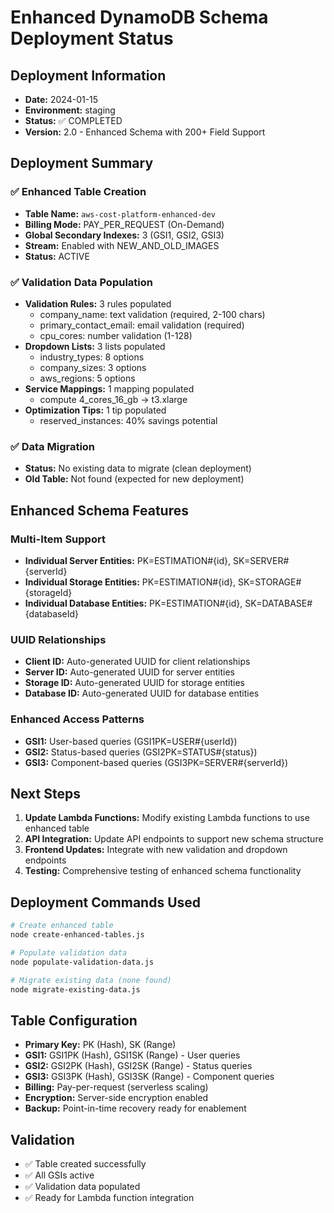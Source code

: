 # Enhanced DynamoDB Schema Deployment Status

## Deployment Information
- **Date:** 2024-01-15
- **Environment:** staging
- **Status:** ✅ COMPLETED
- **Version:** 2.0 - Enhanced Schema with 200+ Field Support

## Deployment Summary

### ✅ Enhanced Table Creation
- **Table Name:** `aws-cost-platform-enhanced-dev`
- **Billing Mode:** PAY_PER_REQUEST (On-Demand)
- **Global Secondary Indexes:** 3 (GSI1, GSI2, GSI3)
- **Stream:** Enabled with NEW_AND_OLD_IMAGES
- **Status:** ACTIVE

### ✅ Validation Data Population
- **Validation Rules:** 3 rules populated
  - company_name: text validation (required, 2-100 chars)
  - primary_contact_email: email validation (required)
  - cpu_cores: number validation (1-128)
- **Dropdown Lists:** 3 lists populated
  - industry_types: 8 options
  - company_sizes: 3 options  
  - aws_regions: 5 options
- **Service Mappings:** 1 mapping populated
  - compute 4_cores_16_gb → t3.xlarge
- **Optimization Tips:** 1 tip populated
  - reserved_instances: 40% savings potential

### ✅ Data Migration
- **Status:** No existing data to migrate (clean deployment)
- **Old Table:** Not found (expected for new deployment)

## Enhanced Schema Features

### Multi-Item Support
- **Individual Server Entities:** PK=ESTIMATION#{id}, SK=SERVER#{serverId}
- **Individual Storage Entities:** PK=ESTIMATION#{id}, SK=STORAGE#{storageId}  
- **Individual Database Entities:** PK=ESTIMATION#{id}, SK=DATABASE#{databaseId}

### UUID Relationships
- **Client ID:** Auto-generated UUID for client relationships
- **Server ID:** Auto-generated UUID for server entities
- **Storage ID:** Auto-generated UUID for storage entities
- **Database ID:** Auto-generated UUID for database entities

### Enhanced Access Patterns
- **GSI1:** User-based queries (GSI1PK=USER#{userId})
- **GSI2:** Status-based queries (GSI2PK=STATUS#{status})
- **GSI3:** Component-based queries (GSI3PK=SERVER#{serverId})

## Next Steps
1. **Update Lambda Functions:** Modify existing Lambda functions to use enhanced table
2. **API Integration:** Update API endpoints to support new schema structure
3. **Frontend Updates:** Integrate with new validation and dropdown endpoints
4. **Testing:** Comprehensive testing of enhanced schema functionality

## Deployment Commands Used
```bash
# Create enhanced table
node create-enhanced-tables.js

# Populate validation data
node populate-validation-data.js

# Migrate existing data (none found)
node migrate-existing-data.js
```

## Table Configuration
- **Primary Key:** PK (Hash), SK (Range)
- **GSI1:** GSI1PK (Hash), GSI1SK (Range) - User queries
- **GSI2:** GSI2PK (Hash), GSI2SK (Range) - Status queries  
- **GSI3:** GSI3PK (Hash), GSI3SK (Range) - Component queries
- **Billing:** Pay-per-request (serverless scaling)
- **Encryption:** Server-side encryption enabled
- **Backup:** Point-in-time recovery ready for enablement

## Validation
- ✅ Table created successfully
- ✅ All GSIs active
- ✅ Validation data populated
- ✅ Ready for Lambda function integration